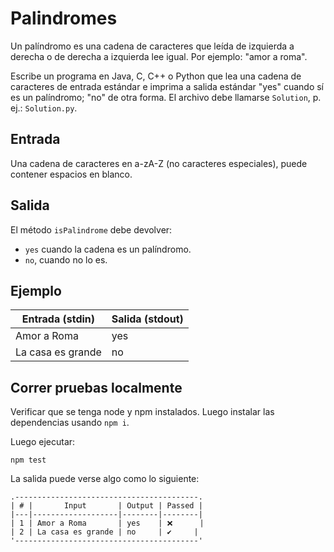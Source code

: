 # Palindromes

Un palíndromo es una cadena de caracteres que leída de izquierda a derecha o de derecha a izquierda lee igual. Por ejemplo: "amor a roma".

Escribe un programa en Java, C, C++ o Python que lea una cadena de caracteres de entrada estándar e imprima a salida estándar "yes" cuando sí es un palíndromo; "no" de otra forma. El archivo debe llamarse `Solution`, p. ej.: `Solution.py`.

## Entrada

Una cadena de caracteres en a-zA-Z (no caracteres especiales), puede contener espacios en blanco.

## Salida

El método `isPalindrome` debe devolver:

- `yes` cuando la cadena es un palíndromo.
- `no`, cuando no lo es.

## Ejemplo

| Entrada (stdin) | Salida (stdout) |
|---|---|
|Amor a Roma|yes|
|La casa es grande|no|

## Correr pruebas localmente

Verificar que se tenga node y npm instalados. Luego instalar las dependencias usando `npm i`.

Luego ejecutar:

```text
npm test
```

La salida puede verse algo como lo siguiente:

```text
.-----------------------------------------.
| # |       Input       | Output | Passed |
|---|-------------------|--------|--------|
| 1 | Amor a Roma       | yes    | ❌      |
| 2 | La casa es grande | no     | ✔️     |
'-----------------------------------------'
